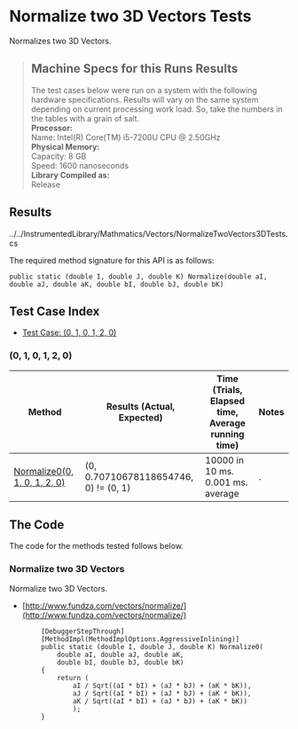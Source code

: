 # Normalize two 3D Vectors Tests

Normalizes two 3D Vectors.

> ## Machine Specs for this Runs Results
> The test cases below were run on a system with the following hardware specifications. Results will vary on the same system depending on current processing work load. So, take the numbers in the tables with a grain of salt.  
> **Processor:**  
> Name: Intel(R) Core(TM) i5-7200U CPU @ 2.50GHz  
  > **Physical Memory:**  
> Capacity: 8 GB  
> Speed: 1600 nanoseconds  
  > **Library Compiled as:**  
> Release  

## Results

../../InstrumentedLibrary/Mathmatics/Vectors/NormalizeTwoVectors3DTests.cs

The required method signature for this API is as follows:

```CSharp
public static (double I, double J, double K) Normalize(double aI, double aJ, double aK, double bI, double bJ, double bK)
```

## Test Case Index

- [Test Case: (0, 1, 0, 1, 2, 0)](#0,-1,-0,-1,-2,-0)

### (0, 1, 0, 1, 2, 0)

| Method | Results (Actual, Expected) | Time (Trials, Elapsed time, Average running time) | Notes |
|---|---|---|---|
| [Normalize0(0, 1, 0, 1, 2, 0)](#Normalize-two-3D-Vectors) | (0, 0.70710678118654746, 0) != (0, 1) | 10000 in 10 ms. 0.001 ms. average | . |

## The Code

The code for the methods tested follows below.

### Normalize two 3D Vectors

Normalize two 3D Vectors.  
- [http://www.fundza.com/vectors/normalize/](http://www.fundza.com/vectors/normalize/)

```CSharp
        [DebuggerStepThrough]
        [MethodImpl(MethodImplOptions.AggressiveInlining)]
        public static (double I, double J, double K) Normalize0(
            double aI, double aJ, double aK,
            double bI, double bJ, double bK)
        {
            return (
                aI / Sqrt((aI * bI) + (aJ * bJ) + (aK * bK)),
                aJ / Sqrt((aI * bI) + (aJ * bJ) + (aK * bK)),
                aK / Sqrt((aI * bI) + (aJ * bJ) + (aK * bK))
                );
        }
```

